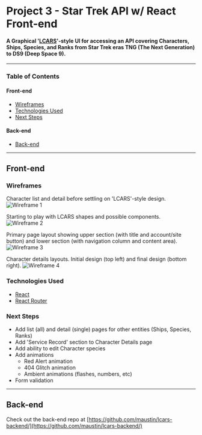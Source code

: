 # Project 3 - Star Trek API w/ React Front-end
#### A Graphical '[LCARS](https://memory-alpha.fandom.com/wiki/Library_Computer_Access_and_Retrieval_System)'-style UI for accessing an API covering Characters, Ships, Species, and Ranks from Star Trek eras TNG (The Next Generation) to DS9 (Deep Space 9).

---

### Table of Contents
#### Front-end
- [Wireframes](#wireframes)
- [Technologies Used](#tech)
- [Next Steps](#next)

#### Back-end
- [Back-end](#backend)

---

## Front-end
<a name='wireframes'/>

### Wireframes
Character list and detail before settling on 'LCARS'-style design.
![Wireframe 1](https://i.ibb.co/S0k5zKm/wf-1.jpg)

Starting to play with LCARS shapes and possible components.
![Wireframe 2](https://i.ibb.co/mT1TcJb/wf-2.jpg)

Primary page layout showing upper section (with title and account/site button) and lower section (with navigation column and content area).
![Wireframe 3](https://i.ibb.co/ph2qR1z/wf-3.jpg)

Character details layouts. Initial design (top left) and final design (bottom right).
![Wireframe 4](https://i.ibb.co/pQLZCZC/wf-4.jpg)

<a name='tech'/>

### Technologies Used
- [React](https://reactjs.org/)
- [React Router](https://www.npmjs.com/package/react-router)

<a name='next'/>

### Next Steps
- Add list (all) and detail (single) pages for other entities (Ships, Species, Ranks)
- Add 'Service Record' section to Character Details page
- Add ability to edit Character species
- Add animations
  - Red Alert animation
  - 404 Glitch animation
  - Ambient animations (flashes, numbers, etc)
- Form validation

---
<a name='backend'/>

## Back-end
Check out the back-end repo at [https://github.com/maustin/lcars-backend/](https://github.com/maustin/lcars-backend/)
